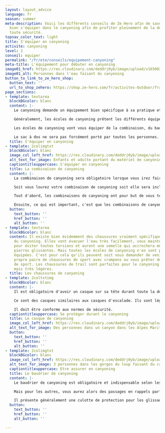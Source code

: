 ```yaml
---
layout: layout_advice
language: fr
season: summer
meta-description: Voici les différents conseils de Ze Hero afin de savoir comment
  bien s'équiper dans le canyoning afin de profiter pleinement de la descente et en
  toute sécurité.
topnav_color_text: light
title: S'équiper en canyoning
activite: canyoning
level: 2
conseil: equiper
permalink: "/fr/ete/conseils/equipement-canyoning"
meta-title: L'équipement pour débuter en canyoning
image01_href: https://res.cloudinary.com/deddrj0yb/image/upload/v1650029582/website/Canyoning%2006/GOPR0065.jpg
image01_alt: Personnes dans l'eau faisant du canyoning
button_to_link_to_ze_hero_shop:
  button_text: ''
  url_to_shop_zehero: https://shop.ze-hero.com/fr/activites-Outdoor/france/canyoning
page_sections:
- template: textarea
  blockBGcolor: blanc
  content: |-
    Le canyoning demande un équipement bien spécifique à sa pratique et il est important de bien respecter le matériel. Nous allons donc détailler chaque équipement de canyoning afin de vous expliquer au mieux comment bien s'équiper.

    Généralement, les écoles de canyoning prêtent les différents équipements de canyoning, certaines les louent. Vous aurez besoin d'amener un maillot de bain, une serviette, un petit sac avec de l'eau et de quoi manger après le canyoning et des chaussures de sport avec crampons de préférence.

    Les écoles de canyoning vont vous équiper de la combinaison, du baudrier avec jupe, des mousquetons, du casque et parfois des chaussures spécifiques aux canyonings.

    Le sac à dos ne sera pas forcément porté par toutes les personnes. En étant débutant vous n'aurez pas à le porter. Mais le sac de canyoning doit être résistant à l'abrasion et il est composé de trous pour évacuer l'eau. Il contiendra les bidons étanches, l'alimentation et l'eau et d'autres équipements de sécurité tel que la corde ainsi qu'une trousse de secours.
  title: S'équiper en canyoning
- template: 2colimgtxt
  blockBGcolor: blanc
  image_col_left_href: https://res.cloudinary.com/deddrj0yb/image/upload/v1655199369/website/By%20Ze%20Hero%20Activity/IMG_4080.jpg
  alt_text_for_image: Enfants et adulte portant du matériel de canyoning
  captiontitleuppercase: S'équiper en canyoning
  title: La combinaison de canyoning
  content: |-
    La combinaison de canyoning sera obligatoire lorsque vous irez faire du canyoning.

    Soit vous lourez votre combinaison de canyoning soit elle sera incluse lors de votre réservation d'activité avec votre moniteur. Mais dans tous les cas, vous partirez équiper d'une combinaison spécialement conçue pour descendre dans les rivières.

    Tout d'abord, les combinaisons de canyoning ont pour but de vous tenir chaud, elles sont en néoprène. La température de l'eau des rivières peut être basse même l'été sous 30 degrés. L'eau des rivières descend directement des montagnes et dans certaines gorges, le soleil pénètre mal. L'eau se réchauffe très peu. Pour des descentes de plusieurs heures dans l'eau, il est important alors de ne jamais avoir froid. C'est pourquoi certaines de ces combinaisons font faciles 5mm d'épaisseur. De plus, l'épaisseur vous fera flotter dans l'eau sans forcément altérer vos mouvements.

    Ensuite, ce qui est important, c'est que les combinaisons de canyoning présentent des renforts au niveau des fesses, des genoux et coudes. Vous allez faire des toboggans et donc glisser sur les fesses sur les rochers. Il faudra alors un tissu costaud afin de ne pas se déchirer et vous protéger également. C'est pour cela qu'il ne faut pas prendre une combinaison de plongée car même s'il est fait 5mm, elle sera très fragile et vous la déchirerez.
  button:
    text_button: ''
    href_button: ''
    alt_button: ''
- template: textarea
  blockBGcolor: blanc
  content: Il existe bien évidemment des chaussures vraiment spécifiques à la pratique
    du canyoning. Elles vont évacuer l'eau très facilement, vous maintenir les chevilles
    pour éviter toutes torsions et auront une semelle qui accrochera même sur les
    pierres glissantes. Mais toutes les écoles de canyoning n'en sont pas forcément
    équipées. C'est pour cela qu'ils peuvent soit vous demander de venir avec votre
    propre paire de chaussures de sport avec crampons ou vous prêter des chaussures
    de sport. Les chaussures de trail sont parfaites pour le canyoning ou de randonnée
    mais très légères.
  title: Les chaussures de canyoning
- template: 2coltxtimg
  blockBGcolor: blanc
  content: |-
    Il est obligatoire d'avoir un casque sur sa tête durant toute la descente du canyoning pour votre sécurité. Il vous protégera des chocs, d'une glissade, d'une pierre tombante... Vous ne pourrez emprunter aucun canyon si vous n'êtes pas muni d'un casque.

    Ce sont des casques similaires aux casques d'escalade. Ils sont légers, l'eau s'évacue facilement, ils se feront facilement oublier sur votre tête. Une fois bien régler en fonction de votre tête, vous pourrez descendre en toute sérénité.

    Il doit être conforme aux normes de sécurité.
  captiontitleuppercase: Se protéger durant le canyoning
  title: Le casque de canyoning
  image_col_left_href: https://res.cloudinary.com/deddrj0yb/image/upload/v1655201007/website/By%20Ze%20Hero%20Activity/IMG_4222.jpg
  alt_text_for_image: Des personnes dans un canyon dans les Alpes Maritimes
  button:
    text_button: ''
    href_button: ''
    alt_button: ''
- template: 2colimgtxt
  blockBGcolor: blanc
  image_col_left_href: https://res.cloudinary.com/deddrj0yb/image/upload/v1655199356/website/By%20Ze%20Hero%20Activity/IMG_4903.jpg
  alt_text_for_image: 3 personnes dans les gorges du loup faisant du canyoning
  captiontitleuppercase: Etre assurer en canyoning
  title: Le baudrier de canyoning
  content: |-
    Le baudrier de canyoning est obligatoire et indispensable selon les canyons. Certains canyonings ne demandent pas forcément de matériel spécifique car il n'y aura aucuns rappels, ni tyrolienne mais uniquement de la randonnée aquatique.

    Mais pour les autres, vous aurez alors des passages en rappels parfois très haut, des tyroliennes et des passages techniques où il faut être encordé. Il vous faudra alors un baudrier spécialement pour le canyoning. Ils ont la particularité d'avoir une culotte de protection pour les glissades et les toboggans. Il sera facile de les manipuler et vous pourrez facilement mettre dessus longe, bloqueur, mousquetons etc.

    Il présente généralement une culotte de protection pour les glissades.
  button:
    text_button: ''
    href_button: ''
    alt_button: ''

---
```

